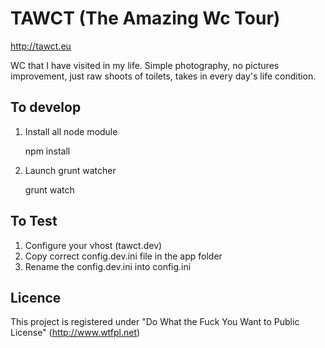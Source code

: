 # TAWCT (The Amazing Wc Tour)

http://tawct.eu

WC that I have visited in my life. Simple photography, no pictures improvement, just raw shoots of toilets, takes in every day's life condition.

## To develop

1. Install all node module

    npm install

2. Launch grunt watcher

    grunt watch

## To Test

1. Configure your vhost (tawct.dev)
2. Copy correct config.dev.ini file in the app folder
3. Rename the config.dev.ini into config.ini

## Licence

This project is registered under "Do What the Fuck You Want to Public License" (http://www.wtfpl.net)
